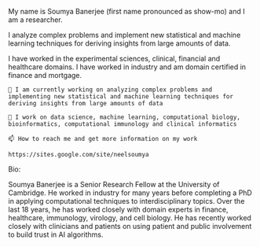 My name is Soumya Banerjee (first name pronounced as show-mo) and I am a researcher.

I analyze complex problems and implement new statistical and machine learning techniques for deriving insights from large amounts of data.

I have worked in the experimental sciences, clinical, financial and healthcare domains. I have worked in industry and am domain certified in finance and mortgage.

    🔭 I am currently working on analyzing complex problems and implementing new statistical and machine learning techniques for deriving insights from large amounts of data

    🌱 I work on data science, machine learning, computational biology, bioinformatics, computational immunology and clinical informatics

    📫 How to reach me and get more information on my work

    https://sites.google.com/site/neelsoumya


Bio:

Soumya Banerjee is a Senior Research Fellow at the University of Cambridge. He worked in industry for many years before completing a PhD in applying computational techniques to interdisciplinary topics. Over the last 18 years, he has worked closely with domain experts in finance, healthcare, immunology, virology, and cell biology. He has recently worked closely with clinicians and patients on using patient and public involvement to build trust in AI algorithms.
